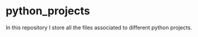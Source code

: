 # python_projects

In this repository I store all the files associated to different python projects.
